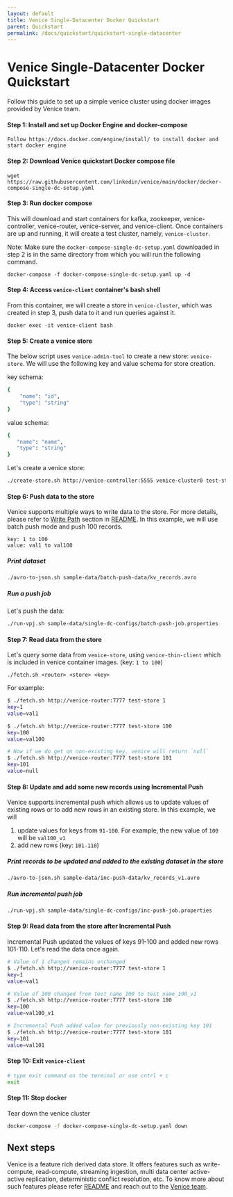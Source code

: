 ```yaml
---
layout: default
title: Venice Single-Datacenter Docker Quickstart
parent: Quickstart
permalink: /docs/quickstart/quickstart-single-datacenter
---
```



# Venice Single-Datacenter Docker Quickstart



Follow this guide to set up a simple venice cluster using docker images
provided by Venice team.


#### Step 1: Install and set up Docker Engine and docker-compose
    Follow https://docs.docker.com/engine/install/ to install docker and start docker engine


#### Step 2: Download Venice quickstart Docker compose file
```
wget https://raw.githubusercontent.com/linkedin/venice/main/docker/docker-compose-single-dc-setup.yaml
```

#### Step 3: Run docker compose
This will download and start containers for kafka, zookeeper, venice-controller, venice-router,
venice-server, and venice-client.
Once containers are up and running, it will create a test cluster, namely, `venice-cluster`.

Note: Make sure the `docker-compose-single-dc-setup.yaml` downloaded in step 2 is in the same directory from which you will run the following command.
```
docker-compose -f docker-compose-single-dc-setup.yaml up -d
```

#### Step 4: Access `venice-client` container's bash shell
From this container, we will create a store in `venice-cluster`, which was created in step 3, push
data to it and run queries against it.
```
docker exec -it venice-client bash
```

#### Step 5: Create a venice store
The below script uses `venice-admin-tool` to create a new store: `venice-store`.
We will use the following key and value schema for store creation.

key schema:
```bash
{
    "name": "id",
    "type": "string"
}
```
value schema:
```bash
{
   "name": "name",
   "type": "string"
}
```

Let's create a venice store:
```bash
./create-store.sh http://venice-controller:5555 venice-cluster0 test-store sample-data/schema/keySchema.avsc sample-data/schema/valueSchema.avsc
```

#### Step 6: Push data to the store
Venice supports multiple ways to write data to the store. For more details, please refer to [Write Path](../README.md#write-path) section in [README](../README.md).
In this example, we will use batch push mode and push 100 records.
```
key: 1 to 100
value: val1 to val100
```

##### Print dataset
```bash
./avro-to-json.sh sample-data/batch-push-data/kv_records.avro 
```

##### Run a push job

Let's push the data:
```bash
./run-vpj.sh sample-data/single-dc-configs/batch-push-job.properties
```

#### Step 7: Read data from the store
Let's query some data from `venice-store`, using `venice-thin-client` which is included in venice container images. (key: `1 to 100`)
```
./fetch.sh <router> <store> <key>
```
For example:
```bash
$ ./fetch.sh http://venice-router:7777 test-store 1 
key=1
value=val1

$ ./fetch.sh http://venice-router:7777 test-store 100
key=100
value=val100

# Now if we do get on non-existing key, venice will return `null`
$ ./fetch.sh http://venice-router:7777 test-store 101
key=101
value=null
```


#### Step 8: Update and add some new records using Incremental Push
Venice supports incremental push which allows us to update values of existing rows or to add new rows in an existing store.
In this example, we will
1. update values for keys from `91-100`. For example, the new value of `100` will be `val100_v1`
2. add new rows (key: `101-110`)

##### Print records to be updated and added to the existing dataset in the store
```bash
./avro-to-json.sh sample-data/inc-push-data/kv_records_v1.avro 
```

##### Run incremental push job
```bash
./run-vpj.sh sample-data/single-dc-configs/inc-push-job.properties
```

#### Step 9: Read data from the store after Incremental Push
Incremental Push updated the values of keys 91-100 and added new rows 101-110.
Let's read the data once again.

```bash
# Value of 1 changed remains unchanged
$ ./fetch.sh http://venice-router:7777 test-store 1
key=1
value=val1

# Value of 100 changed from test_name_100 to test_name_100_v1
$ ./fetch.sh http://venice-router:7777 test-store 100
key=100
value=val100_v1

# Incremental Push added value for previously non-existing key 101
$ ./fetch.sh http://venice-router:7777 test-store 101
key=101
value=val101
```


#### Step 10: Exit `venice-client`
```bash
# type exit command on the terminal or use cntrl + c
exit
```

#### Step 11: Stop docker
Tear down the venice cluster
```bash
docker-compose -f docker-compose-single-dc-setup.yaml down
```

## Next steps
Venice is a feature rich derived data store. It offers features such as write-compute, read-compute, streaming ingestion, multi data center active-active replication,
deterministic conflict resolution, etc. To know more about such features please refer [README](../README.md) and reach out to
the [Venice team](../README.md#community-resources).
